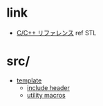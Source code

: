 # link

- [C/C++ リファレンス](http://www.cppll.jp/cppreference/index.html)
ref STL

# src/

- [template](src/template.cpp.html)
    - [include header](src/include.cpp.html)
    - [utility macros](src/macro.cpp.html)
